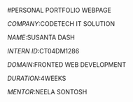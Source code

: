 #PERSONAL PORTFOLIO WEBPAGE

*COMPANY*:CODETECH IT SOLUTION

*NAME*:SUSANTA DASH

*INTERN ID*:CT04DM1286

*DOMAIN*:FRONTED WEB DEVELOPMENT

*DURATION*:4WEEKS

*MENTOR*:NEELA SONTOSH

##
